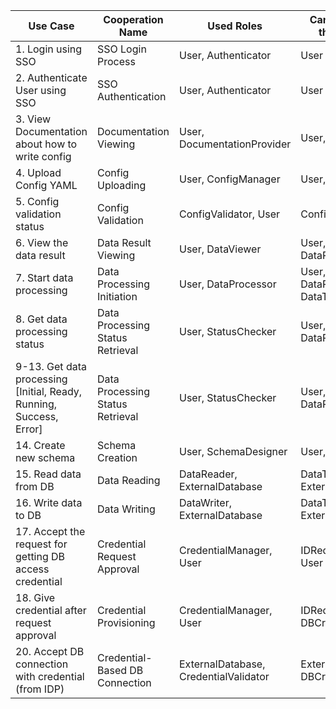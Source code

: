 | Use Case                                                              | Cooperation Name                 | Used Roles                            | Candidate Classes that Play Them            |
| --------------------------------------------------------------------- | -------------------------------- | ------------------------------------- | ------------------------------------------- |
| 1\. Login using SSO                                                   | SSO Login Process                | User, Authenticator                   | User                                        |
| 2\. Authenticate User using SSO                                       | SSO Authentication               | User, Authenticator                   | User                                        |
| 3\. View Documentation about how to write config                      | Documentation Viewing            | User, DocumentationProvider           | User, Config                                |
| 4\. Upload Config YAML                                                | Config Uploading                 | User, ConfigManager                   | User, Config                                |
| 5\. Config validation status                                          | Config Validation                | ConfigValidator, User                 | Config, User                                |
| 6\. View the data result                                              | Data Result Viewing              | User, DataViewer                      | User, DataProcessorSession                  |
| 7\. Start data processing                                             | Data Processing Initiation       | User, DataProcessor                   | User, DataProcessorSession, DataTransformer |
| 8\. Get data processing status                                        | Data Processing Status Retrieval | User, StatusChecker                   | User, DataProcessorSession                  |
| 9-13. Get data processing \[Initial, Ready, Running, Success, Error\] | Data Processing Status Retrieval | User, StatusChecker                   | User, DataProcessorSession                  |
| 14\. Create new schema                                                | Schema Creation                  | User, SchemaDesigner                  | User, Schema                                |
| 15\. Read data from DB                                                | Data Reading                     | DataReader, ExternalDatabase          | DataTransformer, ExternalDB                 |
| 16\. Write data to DB                                                 | Data Writing                     | DataWriter, ExternalDatabase          | DataTransformer, ExternalDB                 |
| 17\. Accept the request for getting DB access credential              | Credential Request Approval      | CredentialManager, User               | IDRequestManager, User                      |
| 18\. Give credential after request approval                           | Credential Provisioning          | CredentialManager, User               | IDRequestManager, DBCredential, User        |
| 20\. Accept DB connection with credential (from IDP)                  | Credential-Based DB Connection   | ExternalDatabase, CredentialValidator | ExternalDB, DBCredential                    |
